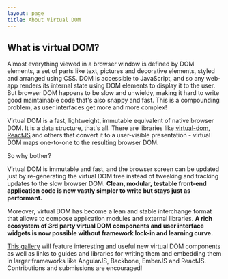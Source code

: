 ```yaml
---
layout: page
title: About Virtual DOM
---
```


## What is virtual DOM?

Almost everything viewed in a browser window is defined by DOM elements, a set of parts like text, pictures and decorative elements, styled and arranged using CSS. DOM is accessible to JavaScript, and so any web-app renders its internal state using DOM elements to display it to the user. But browser DOM happens to be slow and unwieldy, making it hard to write good maintainable code that's also snappy and fast. This is a compounding problem, as user interfaces get more and more complex!

Virtual DOM is a fast, lightweight, immutable equivalent of native browser DOM. It is a data structure, that's all. There are libraries like [virtual-dom](https://github.com/Matt-Esch/virtual-dom), [ReactJS](https://github.com/facebook/react) and others that convert it to a user-visible presentation - virtual DOM maps one-to-one to the resulting browser DOM.

So why bother?

Virtual DOM is immutable and fast, and the browser screen can be updated just by re-generating the virtual DOM tree instead of tweaking and tracking updates to the slow browser DOM. **Clean, modular, testable front-end application code is now vastly simpler to write but stays just as performant.**

Moreover, virtual DOM has become a lean and stable interchange format that allows to compose application modules and external libraries. **A rich ecosystem of 3rd party virtual DOM components and user interface widgets is now possible without framework lock-in and learning curve.**

[This gallery](//virtualdom.gallery) will feature interesting and useful new virtual DOM components as well as links to guides and libraries for writing them and embedding them in larger frameworks like AngularJS, Backbone, EmberJS and ReactJS. Contributions and submissions are encouraged!
